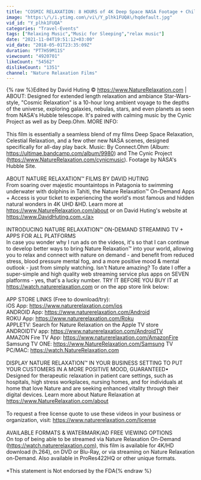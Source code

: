 ```yaml
---
title: "COSMIC RELAXATION: 8 HOURS of 4K Deep Space NASA Footage + Chillout Music for Studying, Working, Etc"
image: "https:\/\/i.ytimg.com\/vi\/Y_plhk1FUQA\/hqdefault.jpg"
vid_id: "Y_plhk1FUQA"
categories: "Travel-Events"
tags: ["Relaxing Music","Music for Sleeping","relax music"]
date: "2021-11-04T19:51:12+03:00"
vid_date: "2018-05-01T23:35:09Z"
duration: "PT7H59M11S"
viewcount: "4920701"
likeCount: "54562"
dislikeCount: "1351"
channel: "Nature Relaxation Films"
---
```

{% raw %}Edited by David Huting © <a rel="nofollow" target="blank" href="https://www.NatureRelaxation.com">https://www.NatureRelaxation.com</a> | ABOUT: Designed for extended length relaxation and ambiance Star-Wars-style, &quot;Cosmic Relaxation&quot; is a 10-hour long ambient voyage to the depths of the universe, exploring galaxies, nebulas, stars, and even planets as seen from NASA's Hubble telescope. It's paired with calming music by the Cynic Project as well as by Deep.Ohm. MORE INFO:<br /><br />This film is essentially a seamless blend of my films Deep Space Relaxation, Celestial Relaxation, and a few other new NASA scenes, designed specifically for all-day play back. Music: By Connect.Ohm (Album: <a rel="nofollow" target="blank" href="https://ultimae.bandcamp.com/album/9980)">https://ultimae.bandcamp.com/album/9980)</a> and The Cynic Project (<a rel="nofollow" target="blank" href="https://www.NatureRelaxation.com/cynicmusic).">https://www.NatureRelaxation.com/cynicmusic).</a> Footage by NASA's Hubble Site.<br /><br />ABOUT NATURE RELAXATION™ FILMS BY DAVID HUTING<br />From soaring over majestic mountaintops in Patagonia to swimming underwater with dolphins in Tahiti, the Nature Relaxation™ On-Demand Apps + Access is your ticket to experiencing the world's most famous and hidden natural wonders in 4K UHD &amp;HD. Learn more at <a rel="nofollow" target="blank" href="https://www.NatureRelaxation.com/about">https://www.NatureRelaxation.com/about</a> or on David Huting's website at <a rel="nofollow" target="blank" href="https://www.DavidHuting.com.">https://www.DavidHuting.com.</a><br /><br />INTRODUCING NATURE RELAXATION™ ON-DEMAND STREAMING TV + APPS FOR ALL PLATFORMS<br />In case you wonder why I run ads on the videos, it's so that I can continue to develop better ways to bring Nature Relaxation™ into your world, allowing you to relax and connect with nature on demand - and benefit from reduced stress, blood pressure mental fog, and a more positive mood &amp; mental outlook - just from simply watching. Isn't Nature amazing?  To date I offer a super-simple and high quality web streaming service plus apps on SEVEN platforms - yes, that's a lucky number. TRY IT BEFORE YOU BUY IT at <a rel="nofollow" target="blank" href="https://watch.naturerelaxation.com">https://watch.naturerelaxation.com</a> or on the app store link below:<br /><br />APP STORE LINKS (Free to download/try):<br />iOS App: <a rel="nofollow" target="blank" href="https://www.naturerelaxation.com/ios">https://www.naturerelaxation.com/ios</a><br />ANDROID App: <a rel="nofollow" target="blank" href="https://www.naturerelaxation.com/Android">https://www.naturerelaxation.com/Android</a><br />ROKU App: <a rel="nofollow" target="blank" href="https://www.naturerelaxation.com/Roku">https://www.naturerelaxation.com/Roku</a><br />APPLETV: Search for Nature Relaxation on the Apple TV store<br />ANDROIDTV app: <a rel="nofollow" target="blank" href="https://www.naturerelaxation.com/AndroidTV">https://www.naturerelaxation.com/AndroidTV</a><br />AMAZON Fire TV App: <a rel="nofollow" target="blank" href="https://www.naturerelaxation.com/AmazonFire">https://www.naturerelaxation.com/AmazonFire</a><br />Samsung TV ONE: <a rel="nofollow" target="blank" href="https://www.NatureRelaxation.com/Samsung">https://www.NatureRelaxation.com/Samsung</a> TV<br />PC/MAC: <a rel="nofollow" target="blank" href="https://watch.NatureRelaxation.com">https://watch.NatureRelaxation.com</a><br /><br />DISPLAY NATURE RELAXATION™ IN YOUR BUSINESS SETTING TO PUT YOUR CUSTOMERS IN A MORE POSITIVE MOOD, GUARANTEED•<br />Designed for therapeutic relaxation in patient care settings, such as hospitals, high stress workplaces, nursing homes, and for individuals at home that love Nature and are seeking enhanced vitality through their digital devices.  Learn more about Nature Relaxation at <a rel="nofollow" target="blank" href="https://www.NatureRelaxation.com/about">https://www.NatureRelaxation.com/about</a><br /><br />To request a free license quote to use these videos in your business or organization, visit: <a rel="nofollow" target="blank" href="https://www.naturerelaxation.com/license">https://www.naturerelaxation.com/license</a> <br /><br />AVAILABLE FORMATS &amp; WATERMARK/AD FREE VIEWING OPTIONS<br />On top of being able to be streamed via Nature Relaxation On-Demand (<a rel="nofollow" target="blank" href="https://watch.naturerelaxation.com),">https://watch.naturerelaxation.com),</a> this film is available  for 4K/HD download (h.264), on DVD or Blu-Ray, or via streaming on Nature Relaxation on-Demand. Also available in ProRes422HQ or other unique formats. <br /><br />*This statement is Not endorsed by the FDA{% endraw %}
